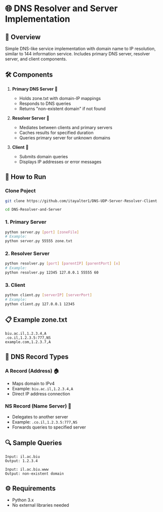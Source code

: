 # 🌐 DNS Resolver and Server Implementation

## 🎯 Overview
Simple DNS-like service implementation with domain name to IP resolution, similar to 144 information service. Includes primary DNS server, resolver server, and client components.

## 🛠️ Components
1. **Primary DNS Server** 📝
   - Holds zone.txt with domain-IP mappings
   - Responds to DNS queries
   - Returns "non-existent domain" if not found

2. **Resolver Server** 🔄
   - Mediates between clients and primary servers
   - Caches results for specified duration
   - Queries primary server for unknown domains

3. **Client** 👥
   - Submits domain queries
   - Displays IP addresses or error messages

## 🚀 How to Run

### Clone Poject
```bash
git clone https://github.com/itayalter1/DNS-UDP-Server-Resolver-Client.git
```
```bash
cd DNS-Resolver-and-Server
```

### 1. Primary Server
```bash
python server.py [port] [zoneFile]
# Example:
python server.py 55555 zone.txt
```

### 2. Resolver Server
```bash
python resolver.py [port] [parentIP] [parentPort] [x]
# Example:
python resolver.py 12345 127.0.0.1 55555 60
```

### 3. Client
```bash
python client.py [serverIP] [serverPort]
# Example:
python client.py 127.0.0.1 12345
```

## 📋 Example zone.txt
```
biu.ac.il,1.2.3.4,A
.co.il,1.2.3.5:777,NS
example.com,1.2.3.7,A
```
## 📝 DNS Record Types


### A Record (Address) 🏠
- Maps domain to IPv4
- Example: `biu.ac.il,1.2.3.4,A`
- Direct IP address connection

### NS Record (Name Server) 🔀
- Delegates to another server
- Example: `.co.il,1.2.3.5:777,NS`
- Forwards queries to specified server



## 🔍 Sample Queries
```
Input: il.ac.biu
Output: 1.2.3.4

Input: il.ac.biu.www
Output: non-existent domain
```

## ⚙️ Requirements
- Python 3.x
- No external libraries needed

